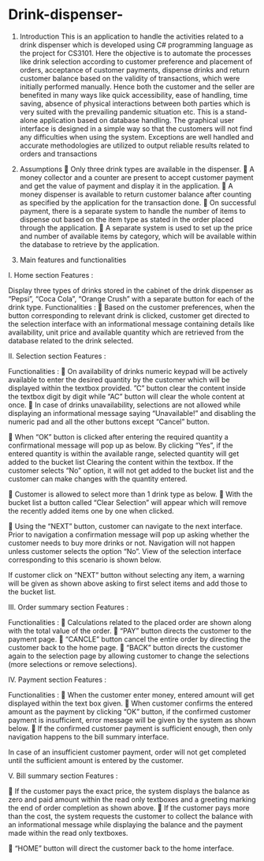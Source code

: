 # Drink-dispenser-

1.	Introduction
              This is an application to handle the activities related to a drink dispenser which is developed using C# programming language as the project for CS3101. Here the objective is to automate the processes like drink selection according to customer preference and placement of orders, acceptance of customer payments, dispense drinks and return customer balance based on the validity of transactions, which were initially performed manually. Hence both the customer and the seller are benefited in many ways like quick accessibility, ease of handling, time saving, absence of physical interactions between both parties which is very suited with the prevailing pandemic situation etc. 
             This is a stand-alone application based on database handling. The graphical user interface is designed in a simple way so that the customers will not find any difficulties when using the system. Exceptions are well handled and accurate methodologies are utilized to output reliable results related to orders and transactions  

2.	Assumptions
	Only three drink types are available in the dispenser.
	A money collector and a counter are present to accept customer payment and get the value of payment and display it in the application.
	A money dispenser is available to return customer balance after counting as specified by the application for the transaction done.
	On successful payment, there is a separate system to handle the number of items to dispense out based on the item type as stated in the order placed through the application.
	A separate system is used to set up the price and number of available items by category, which will be available within the database to retrieve by the application. 



4.	Main features and functionalities

I.	Home section
Features :
 

Display three types of drinks stored in the cabinet of the drink dispenser as “Pepsi”, “Coca Cola”, “Orange Crush” with a separate button for each of the drink type.
Functionalities :
	Based on the customer preferences, when the button corresponding to relevant drink is clicked, customer get directed to the selection interface with an informational message containing details like availability, unit price and available quantity which are retrieved from the database related to the drink selected.

 

II.	Selection section
Features :
 
Functionalities :
	On availability of drinks numeric keypad will be actively available to enter the desired quantity by the customer which will be displayed within the textbox provided. ”C” button clear the content inside the textbox digit by digit while “AC” button will clear the whole content at once.
	In case of drinks unavailability, selections are not allowed while displaying an informational message saying “Unavailable!” and disabling the numeric pad and all the other buttons except “Cancel” button.
  
	When “OK” button is clicked after entering the required quantity a confirmational message will pop up as below. By clicking “Yes”, if the entered quantity is within the available range, selected quantity will get added to the bucket list Clearing the content within the textbox.
If the customer selects “No” option, it will not get added to the bucket list and the customer can make changes with the quantity entered.


	Customer is allowed to select more than 1 drink type as below. 
	With the bucket list a button called “Clear Selection” will appear which will remove the recently added items one by one when clicked.
 


	Using the “NEXT” button, customer can navigate to the next interface. Prior to navigation a confirmation message will pop up asking whether the customer needs to buy more drinks or not. Navigation will not happen unless customer selects the option “No”. View of the selection interface corresponding to this scenario is shown below.
 




If customer click on “NEXT” button without selecting any item, a warning will be given as shown above asking to first select items and add those to the bucket list.





III.	Order summary section
Features :
 

Functionalities :
	Calculations related to the placed order are shown along with the total value of the order.
	“PAY” button directs the customer to the payment page.
	“CANCLE” button cancel the entire order by directing the customer back to the home page.
	“BACK” button directs the customer again to the selection page by allowing customer to change the selections (more selections or remove selections).


 

IV.	Payment section
Features :
 
Functionalities :
	When the customer enter money, entered amount will get displayed within the text box given.
	When customer confirms the entered amount as the payment by clicking “OK” button, if the confirmed customer payment is insufficient, error message will be given by the system as shown below.
	If the confirmed customer payment is sufficient enough, then only navigation happens to the bill summary interface.
 


In case of an insufficient customer payment, order will not get completed until the sufficient amount is entered by the customer.



V.	Bill summary section
Features :
 
	If the customer pays the exact price, the system displays the balance as zero and paid amount within the read only textboxes and a greeting marking the end of order completion as shown above.
	If the customer pays more than the cost, the system requests the customer to collect the balance with an informational message while displaying the balance and the payment made within the read only textboxes. 



	“HOME” button will direct the customer back to the home interface.

